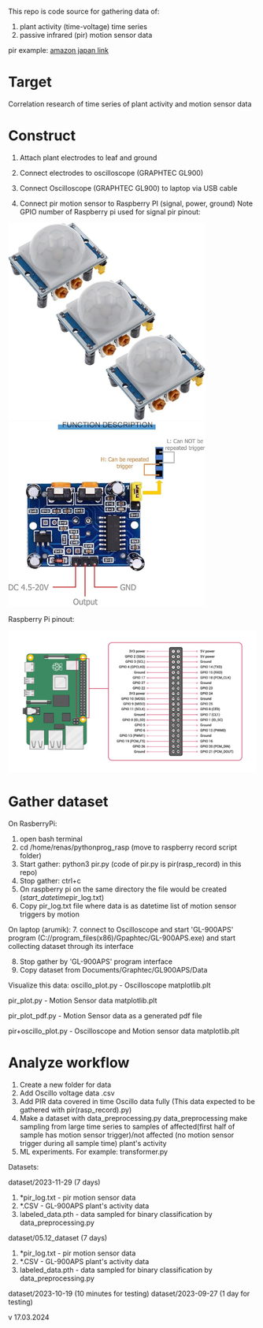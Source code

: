 
This repo is code source for gathering data of:
1. plant activity (time-voltage) time series
2. passive infrared (pir) motion sensor data

pir example: 
[amazon japan link](https://www.amazon.co.jp/-/en/HC-SR501PIR-Infrared-Detector-Mounting-RaspberryPi/dp/B09WVDYZMP/ref=sr_1_57?crid=19GGG4VFT6JT7&dib=eyJ2IjoiMSJ9.xCkvXyJnQr4gSjJhrScX-xB153vmaKlUkgOBKnIu42Wk_hgMeNN1nnxWOS8D_9DHNTFSwIskaLiQrFqRJEoL2bgiGbPh9TEih17cR9TuuQw.k2c-X25K2pbUx3IyM-fgS2ZP5wnYIWWOLLc9spCFNpI&dib_tag=se&keywords=pir&qid=1710408634&sprefix=pir%2Caps%2C164&sr=8-57)


# Target 
Correlation research of time series of plant activity and motion sensor data 



# Construct
1. Attach plant electrodes to leaf and ground
2. Connect electrodes to oscilloscope (GRAPHTEC GL900)
3. Connect Oscilloscope (GRAPHTEC GL900) to laptop via USB cable

4. Connect pir motion sensor to Raspberry PI (signal, power, ground)
Note GPIO number of Raspberry pi used for signal
pir pinout:

<img src="images/pir2.jpg" alt="Logo" width="400">
<img src="images/pir_pinout.jpg" alt="Logo" width="400">


Raspberry Pi pinout:


<img src="images/rasp_pinout.png" alt="Logo" width="800">


# Gather dataset

On RasberryPi:
1. open bash terminal
2. cd /home/renas/pythonprog_rasp (move to raspberry record script folder)
3. Start gather: python3 pir.py (code of pir.py is pir(rasp_record) in this repo)
4. Stop gather: ctrl+c
5. On raspberry pi on the same directory the file would be created (*start_datetime*pir_log.txt)
6. Copy pir_log.txt file where data is as datetime list of motion sensor triggers by motion

On laptop (arumik):
7. connect to Oscilloscope and start 'GL-900APS' program (C://program_files(x86)/Gpaphtec/GL-900APS.exe)
and start collecting dataset through its interface

8. Stop gather by 'GL-900APS' program interface
9. Copy dataset from Documents/Graphtec/GL900APS/Data  

Visualize this data:
oscillo_plot.py     - Oscilloscope matplotlib.plt

pir_plot.py         - Motion Sensor data matplotlib.plt

pir_plot_pdf.py     - Motion Sensor data as a generated pdf file

pir+oscillo_plot.py - Oscilloscope and Motion sensor data matplotlib.plt 

# Analyze workflow

1. Create a new folder for data
2. Add Oscillo voltage data .csv
3. Add PIR data covered in time Oscillo data fully (This data expected to be gathered with pir(rasp_record).py)
4. Make a dataset with data_preprocessing.py
data_preprocessing make sampling from large time series to samples of affected(first half of sample has motion sensor trigger)/not affected (no motion sensor trigger during all sample time) plant's activity  
5. ML experiments. For example: transformer.py 

Datasets:

dataset/2023-11-29 (7 days) 
1. *pir_log.txt - pir motion sensor data
2. *.CSV - GL-900APS plant's activity data
3. labeled_data.pth - data sampled for binary classification by data_preprocessing.py


dataset/05.12_dataset (7 days)
1. *pir_log.txt - pir motion sensor data
2. *.CSV - GL-900APS plant's activity data
3. labeled_data.pth - data sampled for binary classification by data_preprocessing.py

dataset/2023-10-19 (10 minutes for testing)
dataset/2023-09-27 (1 day for testing)

v 17.03.2024
